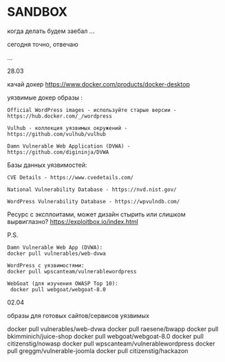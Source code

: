 # SANDBOX
когда делать будем заебал
...

сегодня точно, отвечаю


...

28.03

качай докер https://www.docker.com/products/docker-desktop

уязвимые докер образы :


    Official WordPress images - используйте старые версии - https://hub.docker.com/_/wordpress

    Vulhub - коллекция уязвимых окружений - https://github.com/vulhub/vulhub

    Damn Vulnerable Web Application (DVWA) - https://github.com/digininja/DVWA

Базы данных уязвимостей:

    CVE Details - https://www.cvedetails.com/

    National Vulnerability Database - https://nvd.nist.gov/

    WordPress Vulnerability Database - https://wpvulndb.com/


Ресурс с эксплоитами, может дизайн стырить или слишком вырвиглазно? https://exploitbox.io/index.html


P.S.

    Damn Vulnerable Web App (DVWA):
    docker pull vulnerables/web-dvwa

    WordPress с уязвимостями:
    docker pull wpscanteam/vulnerablewordpress

    WebGoat (для изучения OWASP Top 10):
     docker pull webgoat/webgoat-8.0



02.04

образы для готовых сайтов/сервисов уязвимых

docker pull vulnerables/web-dvwa
docker pull raesene/bwapp
docker pull bkimminich/juice-shop
docker pull webgoat/webgoat-8.0
docker pull citizenstig/nowasp
docker pull wpscanteam/vulnerablewordpress
docker pull greggm/vulnerable-joomla
docker pull citizenstig/hackazon
